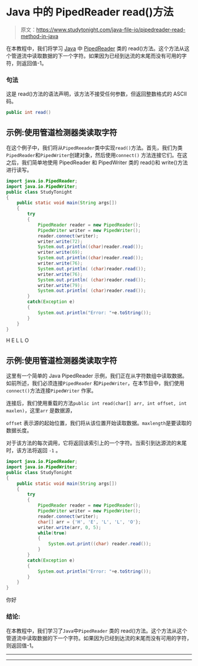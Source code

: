 # Java 中的 PipedReader read()方法

> 原文：<https://www.studytonight.com/java-file-io/pipedreader-read-method-in-java>

在本教程中，我们将学习 [Java](https://www.studytonight.com/java/) 中 [PipedReader](https://www.studytonight.com/java-file-io/java-pipedreader) 类的 read()方法。这个方法从这个管道流中读取数据的下一个字符。如果因为已经到达流的末尾而没有可用的字符，则返回值-1。

### 句法

这是 read()方法的语法声明，该方法不接受任何参数，但返回整数格式的 ASCII 码。

```java
public int read()
```

## 示例:使用管道检测器类读取字符

在这个例子中，我们将从`PipedReeader`类中实现`read()`方法。首先，我们为类`PipedReader`和`PipedWriter`创建对象，然后使用`connect()` 方法连接它们。在这之后，我们简单地使用 PipedReader 和 PipedWriter 类的 read()和 write()方法进行读写。

```java
import java.io.PipedReader;
import java.io.PipedWriter;
public class StudyTonight 
{
	public static void main(String args[])
	{
		try
		{
			PipedReader reader = new PipedReader(); 
			PipedWriter writer = new PipedWriter(); 
			reader.connect(writer); 			
			writer.write(72); 
			System.out.println((char)reader.read()); 
			writer.write(69); 
			System.out.println((char)reader.read()); 
			writer.write(76); 
			System.out.println( (char)reader.read());   
			writer.write(76); 
			System.out.println( (char)reader.read());   
			writer.write(79); 
			System.out.println( (char)reader.read());   
		}
		catch(Exception e)
		{
			System.out.println("Error: "+e.toString());
		}
	}
}
```

H E L L O

## 示例:使用管道检测器类读取字符

这里有一个简单的 Java PipedReader 示例，我们正在从字符数组中读取数据。如前所述，我们必须连接`PipedReader` 和`PipedWriter`，在本节目中，我们使用`connect()`方法连接`PipedWriter` 作家。

连接后，我们使用重载的方法`public int read(char[] arr, int offset, int maxlen)`，这里`arr` 是数据源，

`offset` 表示源的起始位置，我们将从该位置开始读取数据。`maxlength`是要读取的数据长度。

对于该方法的每次调用，它将返回该索引上的一个字符。当索引到达源流的末尾时，该方法将返回 ``-1`` 。

```java
import java.io.PipedReader;
import java.io.PipedWriter;
public class StudyTonight 
{
	public static void main(String args[])
	{
		try
		{
			PipedReader reader = new PipedReader(); 
			PipedWriter writer = new PipedWriter(); 
			reader.connect(writer); 
			char[] arr = {'H', 'E', 'L', 'L', 'O'}; 
			writer.write(arr, 0, 5); 
			while(true) 
			{ 
				System.out.print((char) reader.read());           
			} 
		}
		catch(Exception e)
		{
			System.out.println("Error: "+e.toString());
		}
	}
} 
```

你好

### 结论:

在本教程中，我们学习了`Java`中`PipedReader` 类的 read()方法。这个方法从这个管道流中读取数据的下一个字符。如果因为已经到达流的末尾而没有可用的字符，则返回值-1。

* * *

* * *